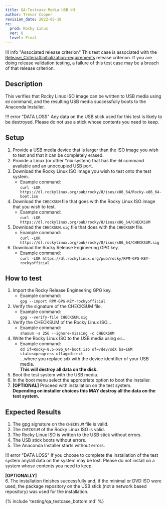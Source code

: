 ```yaml
---
title: QA:Testcase Media USB dd
author: Trevor Cooper
revision_date: 2022-05-18
rc:
  prod: Rocky Linux
  ver: 8
  level: Final
---
```


!!! info "Associated release criterion"
    This test case is associated with the [Release_Criteria#initialization-requirements](9_release_criteria.md#initialization-requirements) release criterion. If you are doing release validation testing, a failure of this test case may be a breach of that release criterion.

## Description
This verifies that Rocky Linux ISO image can be written to USB media using `dd` command, and the resulting USB media successfully boots to the Anaconda Installer.

!!! error "DATA LOSS"
    Any data on the USB stick used for this test is likely to be destroyed. Please do not use a stick whose contents you need to keep.

## Setup

1. Provide a USB media device that is larger than the ISO image you wish to test and that it can be completely erased.
2. Provide a Linux (or other *nix system) that has the `dd` command available and an unoccupied USB port.
3. Download the Rocky Linux ISO image you wish to test onto the test system.
    - Example command:<br>`curl -LOR https://dl.rockylinux.org/pub/rocky/8/isos/x86_64/Rocky-x86_64-boot.iso`
4. Download the `CHECKSUM` file that goes with the Rocky Linux ISO image that you wish to test.
    - Example command:<br>`curl -LOR https://dl.rockylinux.org/pub/rocky/8/isos/x86_64/CHECKSUM`
5. Download the `CHECKSUM.sig` file that does with the `CHECKSUM` file.
    - Example command:<br>`curl -LOR https://dl.rockylinux.org/pub/rocky/8/isos/x86_64/CHECKSUM.sig`
6. Download the Rocky Release Engineering GPG key.
    - Example command:<br>`curl -LOR https://dl.rockylinux.org/pub/rocky/RPM-GPG-KEY-rockyofficial`

## How to test

1. Import the Rocky Release Engineering GPG key.
    - Example command:<br>`gpg --import RPM-GPG-KEY-rockyofficial`
2. Verify the signature of the CHECKSUM file.
    - Example command:<br>`gpg --verify-file CHECKSUM.sig`
3. Verify the CHECKSUM of the Rocky Linux ISO...
    - Example command:<br>`shasum -a 256 --ignore-missing -c CHECKSUM`
4. Write the Rocky Linux ISO to the USB media using `dd`...
    - Example command:<br>`dd if=Rocky-8.5-x86_64-boot.iso of=/dev/sdX bs=16M status=progress oflag=direct`<br>...where you replace `sdX` with the device identifier of your USB media.<br>**This will destroy all data on the disk.**
5. Boot the test system with the USB media.
6. In the boot menu select the appropriate option to boot the installer.
7. **[OPTIONAL]** Proceed with installation on the test system.<br>**Depending on installer choices this MAY destroy all the data on the test system.**

## Expected Results

1. The gpg signature on the `CHECKSUM` file is valid.
2. The `CHECKSUM` of the Rocky Linux ISO is valid.
3. The Rocky Linux ISO is written to the USB stick without errors.
4. The USB stick boots without errors.
5. The Anaconda Installer starts without errors.

!!! error "DATA LOSS"
    If you choose to complete the installation of the test system any/all data on the system may be lost. Please do not install on a system whose contents you need to keep.

**[OPTIONALLY]**<br>
6. The installation finishes successfully and, if the minimal or DVD ISO were used, the package repository on the USB stick (not a network based repository) was used for the installation.

{% include 'testing/qa_testcase_bottom.md' %}
